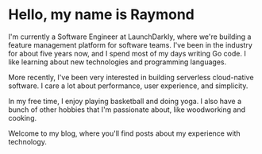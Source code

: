 # Hello, my name is Raymond

I'm currently a Software Engineer at LaunchDarkly, where we're building a
feature management platform for software teams. I've been in the industry
for about five years now, and I spend most of my days writing Go code.
I like learning about new technologies and programming languages.

More recently, I've been very interested in building serverless cloud-native software.
I care a lot about performance, user experience, and simplicity.

In my free time, I enjoy playing basketball and doing yoga.
I also have a bunch of other hobbies that I'm passionate about,
like woodworking and cooking.

Welcome to my blog, where you'll find posts about my experience with technology.
